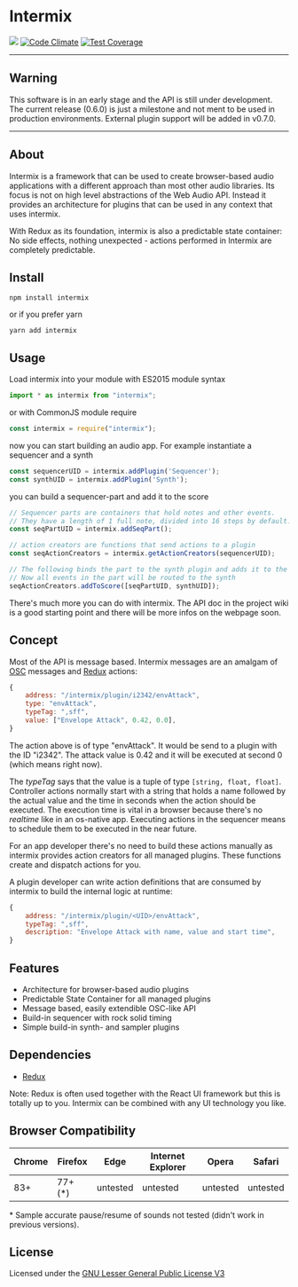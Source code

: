 # Intermix

![](https://github.com/RolandJansen/intermix.js/workflows/build\/test/badge.svg)
[![Code Climate](https://codeclimate.com/github/RolandJansen/intermix.js/badges/gpa.svg)](https://codeclimate.com/github/RolandJansen/intermix.js)
[![Test Coverage](https://codeclimate.com/github/RolandJansen/intermix.js/badges/coverage.svg)](https://codeclimate.com/github/RolandJansen/intermix.js/coverage)

---

## Warning

This software is in an early stage and the API is still under development. The current release (0.6.0) is just a milestone and not ment to be used in production environments. External plugin support will be added in v0.7.0.

---

## About

Intermix is a framework that can be used to create browser-based audio applications with a different approach than most other audio libraries. Its focus is not on high level abstractions of the Web Audio API. Instead it provides an architecture for plugins that can be used in any context that uses intermix.

With Redux as its foundation, intermix is also a predictable state container: No side effects, nothing unexpected - actions performed in Intermix are completely predictable.

## Install

`npm install intermix`

or if you prefer yarn

`yarn add intermix`

## Usage

Load intermix into your module with ES2015 module syntax
```javascript
import * as intermix from "intermix";
```

or with CommonJS module require
```javascript
const intermix = require("intermix");
```

now you can start building an audio app. For example instantiate a sequencer and a synth
```javascript
const sequencerUID = intermix.addPlugin('Sequencer');
const synthUID = intermix.addPlugin('Synth');
```

you can build a sequencer-part and add it to the score
```javascript
// Sequencer parts are containers that hold notes and other events.
// They have a length of 1 full note, divided into 16 steps by default.
const seqPartUID = intermix.addSeqPart();

// action creators are functions that send actions to a plugin
const seqActionCreators = intermix.getActionCreators(sequencerUID);

// The following binds the part to the synth plugin and adds it to the score.
// Now all events in the part will be routed to the synth
seqActionCreators.addToScore([seqPartUID, synthUID]);
```

There's much more you can do with intermix. The API doc in the project wiki is a good starting point and there will be more infos on the webpage soon.

## Concept

Most of the API is message based. Intermix messages are an amalgam of [OSC](https://en.wikipedia.org/wiki/Open_Sound_Control) messages and [Redux](https://redux.js.org/) actions:

```javascript
{
    address: "/intermix/plugin/i2342/envAttack",
    type: "envAttack",
    typeTag: ",sff",
    value: ["Envelope Attack", 0.42, 0.0],
}
```

The action above is of type "envAttack". It would be send to a plugin with the ID "i2342". The attack value is 0.42 and it will be executed at second 0 (which means right now).

The _typeTag_ says that the value is a tuple of type `[string, float, float]`. Controller actions normally start with a string that holds a name followed by the actual value and the time in seconds when the action should be executed. The execution time is vital in a browser because there's no _realtime_ like in an os-native app. Executing actions in the sequencer means to schedule them to be executed in the near future.

For an app developer there's no need to build these actions manually as intermix provides action creators for all managed plugins. These functions create and dispatch actions for you.

A plugin developer can write action definitions that are consumed by intermix to build the internal logic at runtime:

```javascript
{
    address: "/intermix/plugin/<UID>/envAttack",
    typeTag: ",sff",
    description: "Envelope Attack with name, value and start time",
}
```


## Features

* Architecture for browser-based audio plugins
* Predictable State Container for all managed plugins
* Message based, easily extendible OSC-like API
* Build-in sequencer with rock solid timing
* Simple build-in synth- and sampler plugins


## Dependencies

* [Redux](https://redux.js.org/)

Note: Redux is often used together with the React UI framework but this is totally up to you. Intermix can be combined with any UI technology you like.

## Browser Compatibility

| Chrome | Firefox | Edge     | Internet Explorer | Opera    | Safari   |
|--------|---------|----------|-------------------|----------|----------|
| 83+    | 77+ (*) | untested | untested          | untested | untested |

\* Sample accurate pause/resume of sounds not tested (didn't work in previous versions).

## License
Licensed under the [GNU Lesser General Public License V3](https://www.gnu.org/licenses/lgpl-3.0.en.html)

